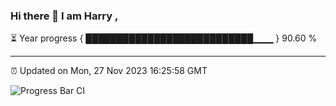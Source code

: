 ### Hi there 👋 I am Harry , 

⏳ Year progress { ███████████████████████████▁▁▁ } 90.60 %

---

⏰ Updated on Mon, 27 Nov 2023 16:25:58 GMT

![Progress Bar CI](https://github.com/duykhang68/duykhang68/workflows/Progress%20Bar%20CI/badge.svg)
